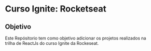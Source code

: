 # Curso Ignite: Rocketseat

## Objetivo

Este Repósitorio tem como objetivo adicionar os projetos realizados na trilha de ReactJs do curso Ignite da Rockeseat.
